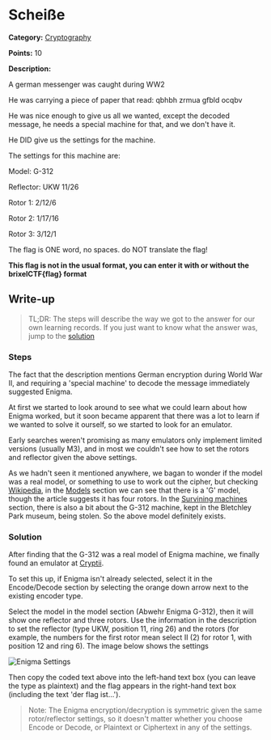 # Scheiße
**Category:** [Cryptography](../README.md)

**Points:** 10

**Description:**

A german messenger was caught during WW2

He was carrying a piece of paper that read: qbhbh zrmua gfbld ocqbv

He was nice enough to give us all we wanted, except the decoded message, he needs a special machine for that, and we don't have it.

He DID give us the settings for the machine.

The settings for this machine are:

Model: G-312

Reflector: UKW 11/26

Rotor 1: 2/12/6

Rotor 2: 1/17/16

Rotor 3: 3/12/1

The flag is ONE word, no spaces. do NOT translate the flag!

**This flag is not in the usual format, you can enter it with or without the brixelCTF{flag} format**

## Write-up
> TL;DR: The steps will describe the way we got to the answer for our own learning records. If you just want to know what the answer was, jump to the [solution](#solution)

### Steps
The fact that the description mentions German encryption during World War II, and requiring a 'special machine' to decode the message immediately suggested Enigma.

At first we started to look around to see what we could learn about how Enigma worked, but it soon became apparent that there was a lot to learn if we wanted to solve it ourself, so we started to look for an emulator.

Early searches weren't promising as many emulators only implement limited versions (usually M3), and in most we couldn't see how to set the rotors and reflector given the above settings.

As we hadn't seen it mentioned anywhere, we bagan to wonder if the model was a real model, or something to use to work out the cipher, but checking [Wikipedia](https://en.wikipedia.org/wiki/Enigma_machine), in the [Models](https://en.wikipedia.org/wiki/Enigma_machine#Models) section we can see that there is a 'G' model, though the article suggests it has four rotors. In the [Survining machines](https://en.wikipedia.org/wiki/Enigma_machine#Surviving_machines) section, there is also a bit about the G-312 machine, kept in the Bletchley Park museum, being stolen. So the above model definitely exists.

### Solution
After finding that the G-312 was a real model of Enigma machine, we finally found an emulator at [Cryptii](https://cryptii.com/pipes/enigma-machine).

To set this up, if Enigma isn't already selected, select it in the Encode/Decode section by selecting the orange down arrow next to the existing encoder type.

Select the model in the model section (Abwehr Enigma G-312), then it will show one reflector and three rotors. Use the information in the description to set the reflector (type UKW, position 11, ring 26) and the rotors (for example, the numbers for the first rotor mean select II (2) for rotor 1, with position 12 and ring 6). The image below shows the settings

![Enigma Settings](enigma_settings.png)

Then copy the coded text above into the left-hand text box (you can leave the type as plaintext) and the flag appears in the right-hand text box (including the text 'der flag ist...').

> Note: The Enigma encryption/decryption is symmetric given the same rotor/reflector settings, so it doesn't matter whether you choose Encode or Decode, or Plaintext or Ciphertext in any of the settings.
